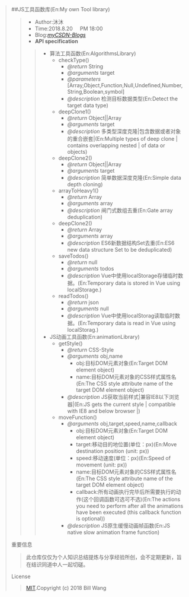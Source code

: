 >##JS工具函数库(En:My own Tool library)
>> - Author:沐沐
>> - Time:2018.8.20 &nbsp;&nbsp;&nbsp; PM&nbsp;18:00
>> - Blog:[*myCSDN-Blogs*](https://blog.csdn.net/qq_37469957)
>> - **API specification**
>>>- 算法工具函数(En:AlgorithmsLibrary)
>>>   -  checkType()
>>>      - *@return* String
>>>      - *@arguments* target
>>>      - *@parameters* [Array,Object,Function,Null,Undefined,Number,String,Boolean,symbol]
>>>      - *@description* 检测目标数据类型(En:Detect the target data type)
>>>   -  deepClone1()
>>>      - *@return* Object||Array
>>>      - *@arguments* target
>>>      - *@description* 多类型深度克隆|包含数据或者对象的重合嵌套|(En:Multiple types of deep clone | contains overlapping nested | of data or objects)
>>>   -  deepClone2()
>>>      - *@return* Object||Array
>>>      - *@arguments* target
>>>      - *@description* 简单数据深度克隆(En:Simple data depth cloning)     
>>>   -  arrayToHeavy1()
>>>      - *@return* Array
>>>      - *@arguments* array
>>>      - *@description* 闸门式数组去重(En:Gate array deduplication)     
>>>   -  deepClone2()
>>>      - *@return* Array
>>>      - *@arguments* array
>>>      - *@description* ES6新数据结构Set去重(En:ES6 new data structure Set to be deduplicated)     
>>>   -  saveTodos()
>>>      - *@return* null
>>>      - *@arguments* todos
>>>      - *@description* Vue中使用localStorage存储临时数据。(En:Temporary data is stored in Vue using localStorage.)
>>>   -  readTodos()
>>>      - *@return* json
>>>      - *@arguments* null
>>>      - *@description* Vue中使用localStorag读取临时数据。(En:Temporary data is read in Vue using localStorag.)
>>>- JS动画工具函数(En:animationLibrary)
>>>   -  getStyle()
>>>      - *@return* CSS-Style
>>>      - *@arguments* obj,name
>>>        - obj:目标DOM元素对象(En:Target DOM element object)
>>>        - name:目标DOM元素对象的CSS样式属性名(En:The CSS style attribute name of the target DOM element object)
>>>      - *@description* JS获取当前样式|兼容IE8以下浏览器|(En:JS gets the current style | compatible with IE8 and below browser |)  
>>>   -  moveFunction()  
>>>      - *@arguments* obj,target,speed,name,callback
>>>        - obj:目标DOM元素对象(En:Target DOM element object)
>>>        - target:移动目的地位置(单位：px)(En:Move destination position (unit: px))
>>>        - speed:移动速度(单位：px)(En:Speed of movement (unit: px))
>>>        - name:目标DOM元素对象的CSS样式属性名(En:The CSS style attribute name of the target DOM element object)
>>>        - callback:所有动画执行完毕后所需要执行的动作(这个回调函数可选可不选)(En:The actions you need to perform after all the animations have been executed (this callback function is optional))
>>>      - *@description* JS原生缓慢动画帧函数(En:JS native slow animation frame function)   
>
>重要信息
>>此仓库仅仅为个人知识总结提炼与分享经验所创，会不定期更新，旨在结识同道中人一起切磋。
>
>License
>>[MIT](https://github.com/bigbigDreamer/My-Js-Library/blob/master/LICENSE).Copyright (c) 2018 Bill Wang